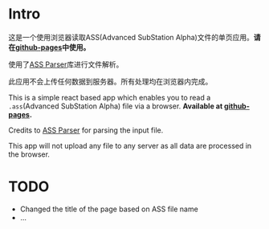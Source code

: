 # Intro

这是一个使用浏览器读取ASS(Advanced SubStation Alpha)文件的单页应用。**请在[github-pages](https://ass.h0.work/)中使用。**

使用了[ASS Parser](https://github.com/eush77/ass-parser?tab=readme-ov-file)库进行文件解析。

此应用不会上传任何数据到服务器。所有处理均在浏览器内完成。



This is a simple react based app which enables you to read a `.ass`(Advanced SubStation Alpha) file via a browser. **Available at [github-pages](https://ass.h0.work/).**

Credits to [ASS Parser](https://github.com/eush77/ass-parser?tab=readme-ov-file) for parsing the input file.

This app will not upload any file to any server as all data are processed in the browser.


# TODO
- Changed the title of the page based on ASS file name
- ...
